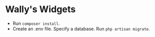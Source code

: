 <h1>Wally's Widgets</h1>

- Run `composer install`.
- Create an .env file. Specify a database. Run `php artisan migrate`.
